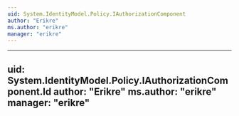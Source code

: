 ```yaml
---
uid: System.IdentityModel.Policy.IAuthorizationComponent
author: "Erikre"
ms.author: "erikre"
manager: "erikre"
---
```


---
uid: System.IdentityModel.Policy.IAuthorizationComponent.Id
author: "Erikre"
ms.author: "erikre"
manager: "erikre"
---
